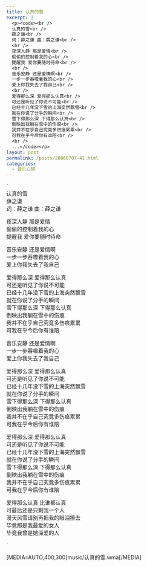 ```yaml
---
title: 认真的雪
excerpt: |
  <p><code><br />
  认真的雪<br />
  薛之谦<br />
  词：薛之谦 曲：薛之谦<br />
  <br />
  夜深人静 那是爱情<br />
  偷偷的控制着我的心<br />
  提醒我 爱你要随时待命<br />
  <br />
  音乐安静 还是爱情啊<br />
  一步一步吞噬着我的心<br />
  爱上你我失去了我自己<br />
  <br />
  爱得那么深 爱得那么认真<br />
  可还是听见了你说不可能<br />
  已经十几年没下雪的上海突然飘雪<br />
  就在你说了分手的瞬间<br />
  雪下得那么深 下得那么认真<br />
  倒映出我躺在雪中的伤痕<br />
  我并不在乎自己究竟多伤痕累累<br />
  可我在乎今后你有谁陪<br />
  <br />
  ...</code></p>
layout: post
permalink: /posts/20060707-41.html
categories:
  - 音乐心情
---
```

`<br />
认真的雪<br />
薛之谦<br />
词：薛之谦 曲：薛之谦</p>
<p>夜深人静 那是爱情<br />
偷偷的控制着我的心<br />
提醒我 爱你要随时待命</p>
<p>音乐安静 还是爱情啊<br />
一步一步吞噬着我的心<br />
爱上你我失去了我自己</p>
<p>爱得那么深 爱得那么认真<br />
可还是听见了你说不可能<br />
已经十几年没下雪的上海突然飘雪<br />
就在你说了分手的瞬间<br />
雪下得那么深 下得那么认真<br />
倒映出我躺在雪中的伤痕<br />
我并不在乎自己究竟多伤痕累累<br />
可我在乎今后你有谁陪</p>
<p>音乐安静 还是爱情啊<br />
一步一步吞噬着我的心<br />
爱上你我失去了我自己</p>
<p>爱得那么深 爱得那么认真<br />
可还是听见了你说不可能<br />
已经十几年没下雪的上海突然飘雪<br />
就在你说了分手的瞬间<br />
雪下得那么深 下得那么认真<br />
倒映出我躺在雪中的伤痕<br />
我并不在乎自己究竟多伤痕累累<br />
可我在乎今后你有谁陪</p>
<p>爱得那么深 爱得那么认真<br />
可还是听见了你说不可能<br />
已经十几年没下雪的上海突然飘雪<br />
就在你说了分手的瞬间<br />
雪下得那么深 下得那么认真<br />
倒映出我躺在雪中的伤痕<br />
我并不在乎自己究竟多伤痕累累<br />
可我在乎今后你有谁陪</p>
<p>爱得那么认真 比谁都认真<br />
可最后还是只剩我一个人<br />
漫天风雪请别再把我的眼泪擦去<br />
毕竟那是我最爱的女人<br />
毕竟我曾是她深爱的人</p>
<p>`

[MEDIA=AUTO,400,300]music/认真的雪.wma[/MEDIA]